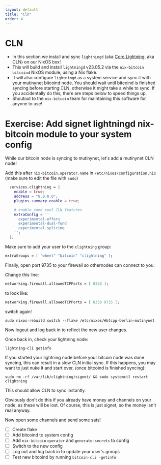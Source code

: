 ```yaml
---
layout: default
title: "Cln"
order: 4
---
```



# CLN

- In this section we install and sync `lightningd` (aka [Core Lightning](https://github.com/ElementsProject/lightning), aka CLN) on our NixOS box!
- This will build and install `lightningd` v23.05.2 via the `nix-bitcoin` `bitcoind` NixOS module, using a Nix flake.
- It will also configure `lightningd` as a system service and sync it with your mutinynet bitcoind node. You should wait until bitcoind is finished syncing before starting CLN, otherwise it might take a while to sync. If you accidentally do this, there are steps below to speed things up.
- Shoutout to the `nix-bitcoin` team for maintaining this software for anyone to use!

# Exercise: Add signet lightningd nix-bitcoin module to your system config

While our bitcoin node is syncing to mutinynet, let's add a mutinynet CLN node!

Add this after `nix-bitcoin.operator.name` in `/etc/nixos/configuration.nix` (make sure to edit the file with `sudo`)

```nix
  services.clightning = {
    enable = true;
    address = "0.0.0.0";
    plugins.summary.enable = true;

    # enable some cool CLN features
    extraConfig = ''
      experimental-offers
      experimental-dual-fund
      experimental-splicing
    '';
  };
```

Make sure to add your user to the `clightning` group:

```nix
extraGroups = [ "wheel" "bitcoin" "clightning" ];
```

Finally, open port 9735 to your firewall so othernodes can connect to you:

Change this line:
```nix
networking.firewall.allowedTCPPorts = [ 8333 ];
```

to look like:

```nix
networking.firewall.allowedTCPPorts = [ 8333 9735 ];
```

switch again!

```
sudo nixos-rebuild switch --flake /etc/nixos/#btcpp-berlin-mutinynet
```

Now logout and log back in to reflect the new user changes.

Once back in, check your lightning node:

```
lightning-cli getinfo
```

If you started your lightning node before your bitcoin node was done syncing, this can result in a slow CLN initial sync. If this happens, you may want to just nuke it and start over, (once bitcoind is finished syncing):

```
sudo rm -rf /var/lib/clightning/signet/ && sudo systemctl restart clightning
```

This should allow CLN to sync instantly.

Obviously don't do this if you already have money and channels on your node, as these will be lost. Of course, this is just signet, so the money isn't real anyway.

Now open some channels and send some sats!

- [ ] Create flake
- [ ] Add bitcoind to system config
- [ ] Add `nix-bitcoin` `operator` and `generate-secrets` to config
- [ ] Switch to the new config
- [ ] Log out and log back in to update your user's groups
- [ ] Test new bitcoind by running `bitcoin-cli -getinfo`
